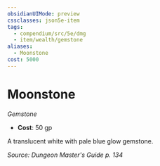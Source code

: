 ```yaml
---
obsidianUIMode: preview
cssclasses: json5e-item
tags:
  - compendium/src/5e/dmg
  - item/wealth/gemstone
aliases:
  - Moonstone
cost: 5000
---
```

# Moonstone
*Gemstone*  

- **Cost**: 50 gp

A translucent white with pale blue glow gemstone.

*Source: Dungeon Master's Guide p. 134*
